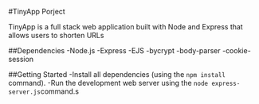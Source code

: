 #TinyApp Porject

TinyApp is a full stack web application built with Node and Express that allows users to shorten URLs

##Dependencies 
-Node.js
-Express
-EJS
-bycrypt
-body-parser
-cookie-session


##Getting Started
-Install all dependencies (using the `npm install` command).
-Run the development web server using the `node express-server.js`command.s
